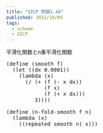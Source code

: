 ```yaml
---
title: "SICP 問題1.44"
published: 2015/10/09
tags:
  - scheme
  - SICP
---
```


<p>平滑化関数とn重平滑化関数</p>

<pre class="code lang-scheme" data-lang="scheme" data-unlink><span class="synSpecial">(</span><span class="synStatement">define</span> <span class="synSpecial">(</span>smooth f<span class="synSpecial">)</span>
  <span class="synSpecial">(</span><span class="synStatement">let</span> <span class="synSpecial">((</span>dx <span class="synConstant">0.0001</span><span class="synSpecial">))</span>
    <span class="synSpecial">(</span><span class="synStatement">lambda</span> <span class="synSpecial">(</span>x<span class="synSpecial">)</span>
      <span class="synSpecial">(</span><span class="synIdentifier">/</span> <span class="synSpecial">(</span><span class="synIdentifier">+</span> <span class="synSpecial">(</span>f <span class="synSpecial">(</span><span class="synIdentifier">-</span> x dx<span class="synSpecial">))</span>
            <span class="synSpecial">(</span>f x<span class="synSpecial">)</span>
            <span class="synSpecial">(</span>f <span class="synSpecial">(</span><span class="synIdentifier">+</span> x dx<span class="synSpecial">)))</span>
         <span class="synConstant">3</span><span class="synSpecial">))))</span>

<span class="synSpecial">(</span><span class="synStatement">define</span> <span class="synSpecial">(</span>n-fold-smooth f n<span class="synSpecial">)</span>
  <span class="synSpecial">(</span><span class="synStatement">lambda</span> <span class="synSpecial">(</span>x<span class="synSpecial">)</span>
    <span class="synSpecial">((</span>repeated smooth n<span class="synSpecial">)</span> x<span class="synSpecial">)))</span>
</pre>


